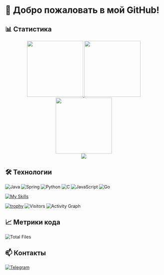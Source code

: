 # 🚀 Добро пожаловать в мой GitHub!

## 📊 Статистика

<div align="center">
  <a href="https://github.com/Neyahd?tab=repositories">
    <img height="180em" src="https://github-profile-summary-cards.vercel.app/api/cards/stats?username=Neyahd&theme=tokyonight&include_all_commits=true&count_private=true"/>
    <img height="180em" src="https://github-profile-summary-cards.vercel.app/api/cards/repos-per-language?username=Neyahd&theme=tokyonight&exclude=HTML,CSS,SCSS&count_private=true"/>
  </a>
  <a href="https://github.com/Neyahd?tab=stars">
    <img height="180em" src="https://github-profile-summary-cards.vercel.app/api/cards/productive-time?username=Neyahd&theme=tokyonight&utcOffset=1&count_private=true"/>
  </a>
</div>

<div align="center">
  <img src="https://github-readme-activity-graph.vercel.app/graph?username=Neyahd&theme=tokyonight&hide_border=true&area=true&count_private=true"/>
</div>

## 🛠️ Технологии
![Java](https://img.shields.io/badge/Java-007396?style=for-the-badge&logo=openjdk&logoColor=white)
![Spring](https://img.shields.io/badge/Spring-6DB33F?style=for-the-badge&logo=spring&logoColor=white)
![Python](https://img.shields.io/badge/Python-3776AB?style=for-the-badge&logo=python&logoColor=white)
![C](https://img.shields.io/badge/C-A8B9CC?style=for-the-badge&logo=c&logoColor=black)
![JavaScript](https://img.shields.io/badge/JavaScript-F7DF1E?style=for-the-badge&logo=javascript&logoColor=black)
![Go](https://img.shields.io/badge/Go-00ADD8?style=for-the-badge&logo=go&logoColor=white)

[![My Skills](https://skillicons.dev/icons?i=js,html,css,wasm)](https://skillicons.dev)

[![trophy](https://github-profile-trophy.vercel.app/?username=Neyahd&theme=onedark)](https://github.com/ryo-ma/github-profile-trophy)
![Visitors](https://visitor.archi.workers.dev/visitor-badge.glitch.me/badge?page_id=Neyahd.Neyahd)
![Activity Graph](https://github-readme-activity-graph.vercel.app/graph?username=Neyahd&theme=github-dark)

## 📈 Метрики кода
![Total Files](https://img.shields.io/badge/Files-1.2k-blue?style=for-the-badge)
## 📫 Контакты
[![Telegram](https://img.shields.io/badge/Telegram-26A5E4?style=for-the-badge&logo=telegram&logoColor=white)](https://t.me/sytrasyyy)
